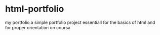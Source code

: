 # html-portfolio
my portfolio 
a simple portfolio project
essentiall for the basics of html
and for proper orientation on coursa
